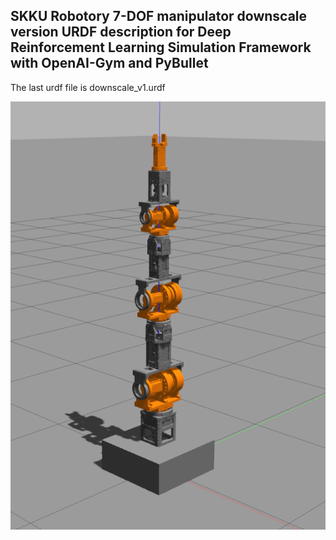 ## SKKU Robotory 7-DOF manipulator downscale version URDF description for Deep Reinforcement Learning Simulation Framework with OpenAI-Gym and PyBullet
The last urdf file is downscale_v1.urdf

![Optional Text](https://github.com/shinhoang88/media_files/blob/master/7DOF_manipulator_downscale_ver.png)
